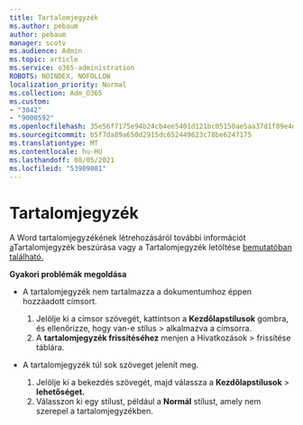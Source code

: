 ```yaml
---
title: Tartalomjegyzék
ms.author: pebaum
author: pebaum
manager: scotv
ms.audience: Admin
ms.topic: article
ms.service: o365-administration
ROBOTS: NOINDEX, NOFOLLOW
localization_priority: Normal
ms.collection: Adm_O365
ms.custom:
- "3042"
- "9000592"
ms.openlocfilehash: 35e56f7175e94b24cb4ee5401d121bc05150ae5aa37d1f89e4da5989a80906e5
ms.sourcegitcommit: b5f7da89a650d2915dc652449623c78be6247175
ms.translationtype: MT
ms.contentlocale: hu-HU
ms.lasthandoff: 08/05/2021
ms.locfileid: "53909081"
---
```

# <a name="table-of-contents"></a>Tartalomjegyzék

A Word tartalomjegyzékének létrehozásáról további információt [a](https://support.office.com/article/882e8564-0edb-435e-84b5-1d8552ccf0c0)Tartalomjegyzék beszúrása vagy a Tartalomjegyzék letöltése [bemutatóban található.](https://go.microsoft.com/fwlink/?linkid=2065106)

**Gyakori problémák megoldása**

- A tartalomjegyzék nem tartalmazza a dokumentumhoz éppen hozzáadott címsort.
  1. Jelölje ki a címsor szövegét, kattintson a **Kezdőlapstílusok** gombra, és ellenőrizze, hogy van-e stílus  >  alkalmazva a címsorra.
  2. A **tartalomjegyzék frissítéséhez** menjen a Hivatkozások  >   frissítése táblára.

- A tartalomjegyzék túl sok szöveget jelenít meg. 
  1. Jelölje ki a bekezdés szövegét, majd válassza a **Kezdőlapstílusok**  >  **lehetőséget.**
  2. Válasszon ki egy stílust, például a **Normál** stílust, amely nem szerepel a tartalomjegyzékben.